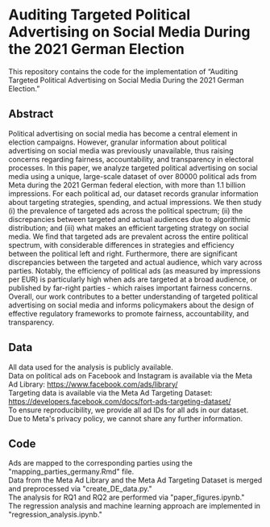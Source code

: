 # Auditing Targeted Political Advertising on Social Media During the 2021 German Election

This repository contains the code for the implementation of “Auditing Targeted Political Advertising on Social Media During the 2021 German Election.” 

## Abstract

Political advertising on social media has become a central element in election campaigns. However, granular information about political advertising on social media was previously unavailable, thus raising concerns regarding fairness, accountability, and transparency in electoral processes. In this paper, we analyze targeted political advertising on social media using a unique, large-scale dataset of over 80000 political ads from Meta during the 2021 German federal election, with more than $1.1$ billion impressions. For each political ad, our dataset records granular information about targeting strategies, spending, and actual impressions. We then study (i) the prevalence of targeted ads across the political spectrum; (ii) the discrepancies between targeted and actual audiences due to algorithmic distribution; and (iii) what makes an efficient targeting strategy on social media. We find that targeted ads are prevalent across the entire political spectrum, with considerable differences in strategies and efficiency between the political left and right. Furthermore, there are significant discrepancies between the targeted and actual audience, which vary across parties. Notably, the efficiency of political ads (as measured by impressions per EUR) is particularly high when ads are targeted at a broad audience, or published by far-right parties - which raises important fairness concerns. Overall, our work contributes to a better understanding of targeted political advertising on social media and informs policymakers about the design of effective regulatory frameworks to promote fairness, accountability, and transparency.

## Data

All data used for the analysis is publicly available.\
Data on political ads on Facebook and Instagram is available via the Meta Ad Library: https://www.facebook.com/ads/library/ \
Targeting data is available via the Meta Ad Targeting Dataset: https://developers.facebook.com/docs/fort-ads-targeting-dataset/ \
To ensure reproducibility, we provide all ad IDs for all ads in our dataset. Due to Meta's privacy policy, we cannot share any further information.

## Code

Ads are mapped to the corresponding parties using the "mapping_parties_germany.Rmd" file. \
Data from the Meta Ad Library and the Meta Ad Targeting Dataset is merged and preprocessed via "create_DE_data.py." \
The analysis for RQ1 and RQ2 are performed via "paper_figures.ipynb." \
The regression analysis and machine learning approach are implemented in "regression_analysis.ipynb."
